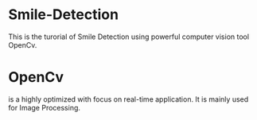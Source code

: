 # Smile-Detection
This is the turorial of Smile Detection using powerful computer vision tool OpenCv. 
# OpenCv
is a highly optimized with focus on real-time application. It is mainly used for Image Processing.
